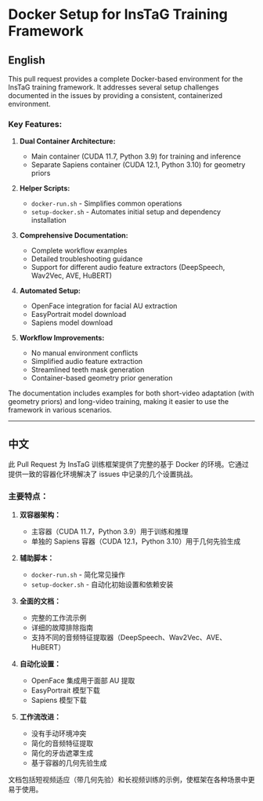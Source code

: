 # Docker Setup for InsTaG Training Framework

## English

This pull request provides a complete Docker-based environment for the InsTaG training framework. It addresses several setup challenges documented in the issues by providing a consistent, containerized environment.

### Key Features:

1. **Dual Container Architecture:**
   - Main container (CUDA 11.7, Python 3.9) for training and inference
   - Separate Sapiens container (CUDA 12.1, Python 3.10) for geometry priors

2. **Helper Scripts:**
   - `docker-run.sh` - Simplifies common operations
   - `setup-docker.sh` - Automates initial setup and dependency installation

3. **Comprehensive Documentation:**
   - Complete workflow examples
   - Detailed troubleshooting guidance
   - Support for different audio feature extractors (DeepSpeech, Wav2Vec, AVE, HuBERT)

4. **Automated Setup:**
   - OpenFace integration for facial AU extraction
   - EasyPortrait model download
   - Sapiens model download

5. **Workflow Improvements:**
   - No manual environment conflicts
   - Simplified audio feature extraction
   - Streamlined teeth mask generation
   - Container-based geometry prior generation

The documentation includes examples for both short-video adaptation (with geometry priors) and long-video training, making it easier to use the framework in various scenarios.

---

## 中文

此 Pull Request 为 InsTaG 训练框架提供了完整的基于 Docker 的环境。它通过提供一致的容器化环境解决了 issues 中记录的几个设置挑战。

### 主要特点：

1. **双容器架构：**
   - 主容器（CUDA 11.7，Python 3.9）用于训练和推理
   - 单独的 Sapiens 容器（CUDA 12.1，Python 3.10）用于几何先验生成

2. **辅助脚本：**
   - `docker-run.sh` - 简化常见操作
   - `setup-docker.sh` - 自动化初始设置和依赖安装

3. **全面的文档：**
   - 完整的工作流示例
   - 详细的故障排除指南
   - 支持不同的音频特征提取器（DeepSpeech、Wav2Vec、AVE、HuBERT）

4. **自动化设置：**
   - OpenFace 集成用于面部 AU 提取
   - EasyPortrait 模型下载
   - Sapiens 模型下载

5. **工作流改进：**
   - 没有手动环境冲突
   - 简化的音频特征提取
   - 简化的牙齿遮罩生成
   - 基于容器的几何先验生成

文档包括短视频适应（带几何先验）和长视频训练的示例，使框架在各种场景中更易于使用。 
